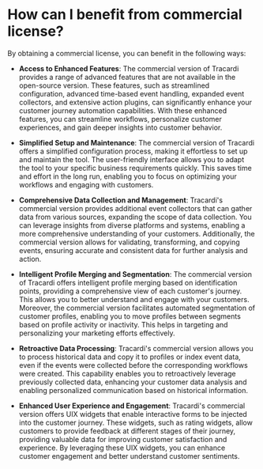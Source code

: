 # How can I benefit from commercial license?

By obtaining a commercial license, you can benefit in the following ways:

* __Access to Enhanced Features__: The commercial version of Tracardi provides a range of advanced features that are not
  available in the open-source version. These features, such as streamlined configuration, advanced time-based event
  handling, expanded event collectors, and extensive action plugins, can significantly enhance your customer journey
  automation capabilities. With these enhanced features, you can streamline workflows, personalize customer experiences,
  and gain deeper insights into customer behavior.

* __Simplified Setup and Maintenance__: The commercial version of Tracardi offers a simplified configuration process, making
  it effortless to set up and maintain the tool. The user-friendly interface allows you to adapt the tool to your
  specific business requirements quickly. This saves time and effort in the long run, enabling you to focus on
  optimizing your workflows and engaging with customers.

* __Comprehensive Data Collection and Management__: Tracardi's commercial version provides additional event collectors that
  can gather data from various sources, expanding the scope of data collection. You can leverage insights from diverse
  platforms and systems, enabling a more comprehensive understanding of your customers. Additionally, the commercial
  version allows for validating, transforming, and copying events, ensuring accurate and consistent data for further
  analysis and action.

* __Intelligent Profile Merging and Segmentation__: The commercial version of Tracardi offers intelligent profile merging
  based on identification points, providing a comprehensive view of each customer's journey. This allows you to better
  understand and engage with your customers. Moreover, the commercial version facilitates automated segmentation of
  customer profiles, enabling you to move profiles between segments based on profile activity or inactivity. This helps
  in targeting and personalizing your marketing efforts effectively.

* __Retroactive Data Processing__: Tracardi's commercial version allows you to process historical data and copy it to
  profiles or index event data, even if the events were collected before the corresponding workflows were created. This
  capability enables you to retroactively leverage previously collected data, enhancing your customer data analysis and
  enabling personalized communication based on historical information.

* __Enhanced User Experience and Engagement__: Tracardi's commercial version offers UIX widgets that enable interactive
  forms to be injected into the customer journey. These widgets, such as rating widgets, allow customers to provide
  feedback at different stages of their journey, providing valuable data for improving customer satisfaction and
  experience. By leveraging these UIX widgets, you can enhance customer engagement and better understand customer
  sentiments.